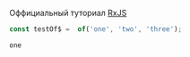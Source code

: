 Оффициальный туториал  [RxJS]([http://reactivex.io/rxjs/manual/tutorial.html](http://reactivex.io/rxjs/manual/tutorial.html))



```ts
const testOf$ =  of('one', 'two', 'three');
```
```
one
```
<!--stackedit_data:
eyJoaXN0b3J5IjpbMTMyNDc2OTQ0MCwxMDY4ODY1NDgzLDczMD
k5ODExNl19
-->